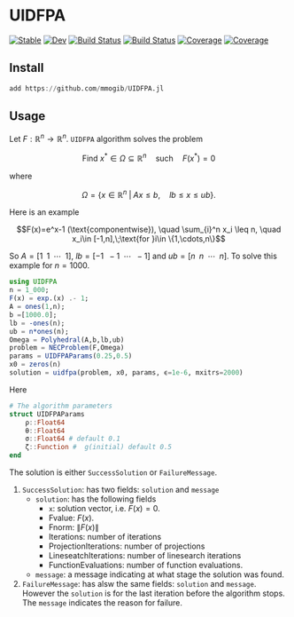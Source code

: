 # UIDFPA

[![Stable](https://img.shields.io/badge/docs-stable-blue.svg)](https://mmogib.github.io/UIDFPA.jl/stable/)
[![Dev](https://img.shields.io/badge/docs-dev-blue.svg)](https://mmogib.github.io/UIDFPA.jl/dev/)
[![Build Status](https://github.com/mmogib/UIDFPA.jl/actions/workflows/CI.yml/badge.svg?branch=master)](https://github.com/mmogib/UIDFPA.jl/actions/workflows/CI.yml?query=branch%3Amaster)
[![Build Status](https://app.travis-ci.com/mmogib/UIDFPA.jl.svg?branch=master)](https://app.travis-ci.com/mmogib/UIDFPA.jl)
[![Coverage](https://codecov.io/gh/mmogib/UIDFPA.jl/branch/master/graph/badge.svg)](https://codecov.io/gh/mmogib/UIDFPA.jl)
[![Coverage](https://coveralls.io/repos/github/mmogib/UIDFPA.jl/badge.svg?branch=master)](https://coveralls.io/github/mmogib/UIDFPA.jl?branch=master)


## Install
```julia
add https://github.com/mmogib/UIDFPA.jl
```

## Usage
Let $F:\mathbb{R}^n\to \mathbb{R}^n$. ``UIDFPA`` algorithm solves the problem
```math
\text{Find } x^*\in\Omega\subseteq \mathbb{R}^n \quad \text{such}\quad F(x^*)=0 
```
where 
```math
\Omega =\{x\in\mathbb{R}^n \;|\; Ax\leq b, \quad lb\leq x \leq ub\}.
```
Here is an example 
```math
F(x)=e^x-1 (\text{componentwise}), \quad \sum_{i}^n x_i \leq n, \quad  x_i\in [-1,n],\;\text{for }i\in \{1,\cdots,n\}
```
So $A=[1\;\; 1\;\; \cdots\;\; 1]$, $lb=[-1\;\; -1\;\; \cdots\;\; -1]$ and $ub=[n\;\; n\;\; \cdots\;\; n]$. To solve this example for $n=1000$.
```julia
using UIDFPA
n = 1_000;
F(x) = exp.(x) .- 1;
A = ones(1,n);
b =[1000.0];
lb = -ones(n);
ub = n*ones(n);
Omega = Polyhedral(A,b,lb,ub)
problem = NECProblem(F,Omega)
params = UIDFPAParams(0.25,0.5)
x0 = zeros(n)
solution = uidfpa(problem, x0, params, ϵ=1e-6, mxitrs=2000)
```
Here 
```julia
# The algorithm parameters
struct UIDFPAParams
    ρ::Float64 
    θ::Float64
    σ::Float64 # default 0.1
    ζ::Function #  g(initial) default 0.5
end
```
The solution is either `SuccessSolution` or `FailureMessage`.
1. `SuccessSolution`: has two fields: `solution` and `message`
   - `solution`: has the following fields
     - `x`: solution vector, i.e. $F(x)=0$.
     - Fvalue: $F(x)$.
     - Fnorm: $\|F(x)\|$
     - Iterations: number of iterations
     - ProjectionIterations: number of projections
     - LineseatchIterations: number of linesearch iterations
     - FunctionEvaluations: number of function evaluations.
   - `message`: a message indicating at what stage the solution was found.
2. `FailureMessage`: has alsw the same fields: `solution` and `message`. However the `solution` is for the last iteration before the algorithm stops. The `message` indicates the reason for failure.